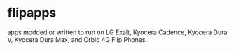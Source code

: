# flipapps
apps modded or written to run on LG Exalt, Kyocera Cadence, Kyocera Dura V, Kyocera Dura Max, and Orbic 4G Flip Phones.
